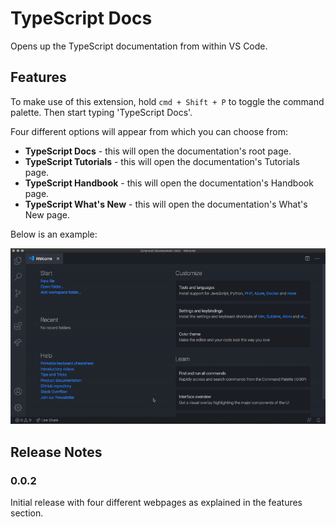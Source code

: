 # TypeScript Docs

Opens up the TypeScript documentation from within VS Code.

## Features

To make use of this extension, hold `cmd + Shift + P` to toggle the command palette. Then start typing 'TypeScript Docs'. 

Four different options will appear from which you can choose from:
- **TypeScript Docs** - this will open the documentation's root page.
- **TypeScript Tutorials** - this will open the documentation's Tutorials page.
- **TypeScript Handbook** - this will open the documentation's Handbook page.
- **TypeScript What's New** - this will open the documentation's What's New page.

Below is an example:

![Example](images/vscode-ts.gif)

## Release Notes

### 0.0.2

Initial release with four different webpages as explained in the features section.


